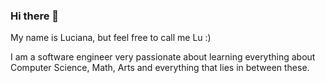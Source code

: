 ### Hi there 👋

My name is Luciana, but feel free to call me Lu :)

I am a software engineer very passionate about learning everything about Computer Science, Math, Arts and everything that lies in between these.

<!--
**LucianaMarques/lucianamarques** is a ✨ _special_ ✨ repository because its `README.md` (this file) appears on your GitHub profile.

Here are some ideas to get you started:

- 🔭 I’m currently working on ...
- 🌱 I’m currently learning ...
- 👯 I’m looking to collaborate on ...
- 🤔 I’m looking for help with ...
- 💬 Ask me about ...
- 📫 How to reach me: ...
- 😄 Pronouns: she/her
- ⚡ Fun fact: ...
-->
